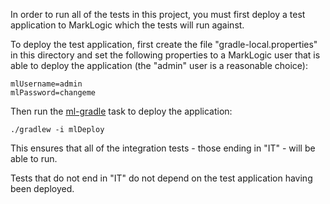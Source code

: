 In order to run all of the tests in this project, you must first deploy a test application to MarkLogic which the 
tests will run against.

To deploy the test application, first create the file "gradle-local.properties" in this directory and set the following
properties to a MarkLogic user that is able to deploy the application (the "admin" user is a reasonable choice):

    mlUsername=admin
    mlPassword=changeme
    
Then run the [ml-gradle](https://github.com/marklogic-community/ml-gradle) task to deploy the application:

    ./gradlew -i mlDeploy

This ensures that all of the integration tests - those ending in "IT" - will be able to run. 

Tests that do not end in "IT" do not depend on the test application having been deployed. 
